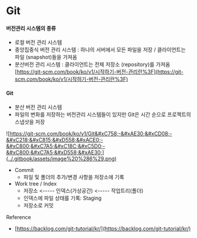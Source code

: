 # Git

#### 버전관리 시스템의 종류

* 로컬 버전 관리 시스템
* 중앙집중식 버전 관리 시스템 : 하나의 서버에서 모든 파일을 저장 / 클라이언트는 파일 \(snapshot\)들을 가져옴
* 분산버전 관리 시스템 : 클라이언트는 전체 저장소 \(repository\)를 가져옴 [https://git-scm.com/book/ko/v1/시작하기-버전-관리란%3F](https://git-scm.com/book/ko/v1/시작하기-버전-관리란%3F)

#### Git

* 분산 버전 관리 시스템
* 파일의 변화를 저장하는 버전관리 시스템들이 있지만 Git은 시간 순으로 프로젝트의 스냅샷을 저장

![https://git-scm.com/book/ko/v1/Git&#xC758;-&#xAE30;&#xCD08;-&#xC218;&#xC815;&#xD558;&#xACE0;-&#xC800;&#xC7A5;&#xC18C;&#xC5D0;-&#xC800;&#xC7A5;&#xD558;&#xAE30;](../.gitbook/assets/image%20%286%29.png)



* Commit
  * 파일 및 폴더의 추가/변경 사항을 저장소에 기록
* Work tree / Index
  * 저장소 &lt;----- 인덱스\(가상공간\) &lt;----- 작업트리\(폴더\)
  * 인덱스에 파일 상태를 기록: Staging
  * 저장소로 커밋

Reference  
- [https://backlog.com/git-tutorial/kr/](https://backlog.com/git-tutorial/kr/)

